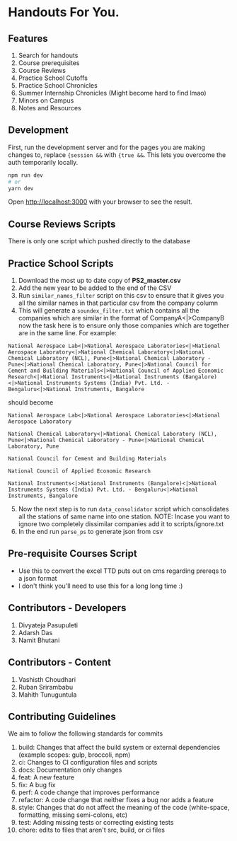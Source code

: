 # Handouts For You.

## Features

1. Search for handouts
2. Course prerequisites
3. Course Reviews
4. Practice School Cutoffs
5. Practice School Chronicles
6. Summer Internship Chronicles (Might become hard to find lmao)
7. Minors on Campus
8. Notes and Resources

## Development

First, run the development server and for the pages you are making changes to, replace `{session &&` with `{true &&`. This lets you overcome the auth temporarily locally.

```bash
npm run dev
# or
yarn dev
```

Open [http://localhost:3000](http://localhost:3000) with your browser to see the result.

## Course Reviews Scripts

There is only one script which pushed directly to the database

## Practice School Scripts

1. Download the most up to date copy of **PS2_master.csv**
2. Add the new year to be added to the end of the CSV
3. Run `similar_names_filter` script on this csv to ensure that it gives you all the similar names in that particular csv from the company column
4. This will generate a `soundex_filter.txt` which contains all the companies which are similar in the format of CompanyA<|>CompanyB now the task here is to ensure only those companies which are together are in the same line. For example:

```
National Aerospace Lab<|>National Aerospace Laboratories<|>National Aerospace Laboratory<|>National Chemical Laboratory<|>National Chemical Laboratory (NCL), Pune<|>National Chemical Laboratory - Pune<|>National Chemical Laboratory, Pune<|>National Council for Cement and Building Materials<|>National Council of Applied Economic Research<|>National Instruments<|>National Instruments (Bangalore)<|>National Instruments Systems (India) Pvt. Ltd. - Bengaluru<|>National Instruments, Bangalore
```

should become

```
National Aerospace Lab<|>National Aerospace Laboratories<|>National Aerospace Laboratory

National Chemical Laboratory<|>National Chemical Laboratory (NCL), Pune<|>National Chemical Laboratory - Pune<|>National Chemical Laboratory, Pune

National Council for Cement and Building Materials

National Council of Applied Economic Research

National Instruments<|>National Instruments (Bangalore)<|>National Instruments Systems (India) Pvt. Ltd. - Bengaluru<|>National Instruments, Bangalore
```

5. Now the next step is to run `data_consolidator` script which consolidates all the stations of same name into one station.
   NOTE: Incase you want to ignore two completely dissimilar companies add it to scripts/ignore.txt
6. In the end run `parse_ps` to generate json from csv

## Pre-requisite Courses Script

-   Use this to convert the excel TTD puts out on cms regarding prereqs to a json format
-   I don't think you'll need to use this for a long long time :)

## Contributors - Developers

1. Divyateja Pasupuleti
2. Adarsh Das
3. Namit Bhutani

## Contributors - Content

1. Vashisth Choudhari
2. Ruban Srirambabu
3. Mahith Tunuguntula

## Contributing Guidelines
We aim to follow the following standards for commits

  1. build: Changes that affect the build system or external dependencies (example scopes: gulp, broccoli, npm)
  2. ci: Changes to CI configuration files and scripts
  3. docs: Documentation only changes
  4. feat: A new feature
  5. fix: A bug fix
  6. perf: A code change that improves performance
  7. refactor: A code change that neither fixes a bug nor adds a feature
  8. style: Changes that do not affect the meaning of the code (white-space, formatting, missing semi-colons, etc)
  9. test: Adding missing tests or correcting existing tests
  10. chore: edits to files that aren't src, build, or ci files
